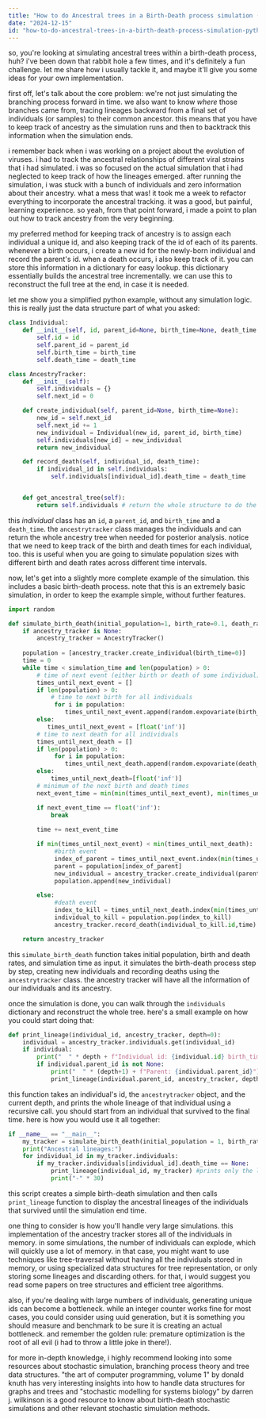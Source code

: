 ```yaml
---
title: "How to do Ancestral trees in a Birth-Death process simulation (python)?"
date: "2024-12-15"
id: "how-to-do-ancestral-trees-in-a-birth-death-process-simulation-python"
---
```


so, you're looking at simulating ancestral trees within a birth-death process, huh? i've been down that rabbit hole a few times, and it's definitely a fun challenge. let me share how i usually tackle it, and maybe it'll give you some ideas for your own implementation.

first off, let's talk about the core problem: we're not just simulating the branching process forward in time. we also want to know *where* those branches came from, tracing lineages backward from a final set of individuals (or samples) to their common ancestor. this means that you have to keep track of ancestry as the simulation runs and then to backtrack this information when the simulation ends.

i remember back when i was working on a project about the evolution of viruses. i had to track the ancestral relationships of different viral strains that i had simulated. i was so focused on the actual simulation that i had neglected to keep track of how the lineages emerged. after running the simulation, i was stuck with a bunch of individuals and zero information about their ancestry. what a mess that was! it took me a week to refactor everything to incorporate the ancestral tracking. it was a good, but painful, learning experience. so yeah, from that point forward, i made a point to plan out how to track ancestry from the very beginning.

my preferred method for keeping track of ancestry is to assign each individual a unique id, and also keeping track of the id of each of its parents. whenever a birth occurs, i create a new id for the newly-born individual and record the parent's id. when a death occurs, i also keep track of it. you can store this information in a dictionary for easy lookup. this dictionary essentially builds the ancestral tree incrementally. we can use this to reconstruct the full tree at the end, in case it is needed.

let me show you a simplified python example, without any simulation logic. this is really just the data structure part of what you asked:

```python
class Individual:
    def __init__(self, id, parent_id=None, birth_time=None, death_time = None):
        self.id = id
        self.parent_id = parent_id
        self.birth_time = birth_time
        self.death_time = death_time

class AncestryTracker:
    def __init__(self):
        self.individuals = {}
        self.next_id = 0

    def create_individual(self, parent_id=None, birth_time=None):
        new_id = self.next_id
        self.next_id += 1
        new_individual = Individual(new_id, parent_id, birth_time)
        self.individuals[new_id] = new_individual
        return new_individual

    def record_death(self, individual_id, death_time):
        if individual_id in self.individuals:
            self.individuals[individual_id].death_time = death_time


    def get_ancestral_tree(self):
        return self.individuals # return the whole structure to do the analysis later

```
this *individual* class has an `id`, a `parent_id`, and `birth_time` and a `death_time`. the `ancestrytracker` class manages the individuals and can return the whole ancestry tree when needed for posterior analysis. notice that we need to keep track of the birth and death times for each individual, too. this is useful when you are going to simulate population sizes with different birth and death rates across different time intervals. 

now, let's get into a slightly more complete example of the simulation. this includes a basic birth-death process. note that this is an extremely basic simulation, in order to keep the example simple, without further features.

```python
import random

def simulate_birth_death(initial_population=1, birth_rate=0.1, death_rate=0.05, simulation_time=10, ancestry_tracker=None):
    if ancestry_tracker is None:
        ancestry_tracker = AncestryTracker()
    
    population = [ancestry_tracker.create_individual(birth_time=0)]
    time = 0
    while time < simulation_time and len(population) > 0:
        # time of next event (either birth or death of some individual)
        times_until_next_event = []
        if len(population) > 0:
            # time to next birth for all individuals
             for i in population:
                times_until_next_event.append(random.expovariate(birth_rate))
        else:
           times_until_next_event = [float('inf')]
        # time to next death for all individuals
        times_until_next_death = []
        if len(population) > 0:
             for i in population:
                times_until_next_death.append(random.expovariate(death_rate))
        else:
            times_until_next_death=[float('inf')]
        # minimum of the next birth and death times
        next_event_time = min(min(times_until_next_event), min(times_until_next_death))

        if next_event_time == float('inf'):
            break
        
        time += next_event_time

        if min(times_until_next_event) < min(times_until_next_death):
             #birth event
             index_of_parent = times_until_next_event.index(min(times_until_next_event))
             parent = population[index_of_parent]
             new_individual = ancestry_tracker.create_individual(parent_id=parent.id, birth_time=time)
             population.append(new_individual)

        else:
             #death event
             index_to_kill = times_until_next_death.index(min(times_until_next_death))
             individual_to_kill = population.pop(index_to_kill)
             ancestry_tracker.record_death(individual_to_kill.id,time)

    return ancestry_tracker

```

this `simulate_birth_death` function takes initial population, birth and death rates, and simulation time as input. it simulates the birth-death process step by step, creating new individuals and recording deaths using the `ancestrytracker` class. the ancestry tracker will have all the information of our individuals and its ancestry.

once the simulation is done, you can walk through the `individuals` dictionary and reconstruct the whole tree. here's a small example on how you could start doing that:

```python
def print_lineage(individual_id, ancestry_tracker, depth=0):
    individual = ancestry_tracker.individuals.get(individual_id)
    if individual:
        print("  " * depth + f"Individual id: {individual.id} birth_time: {individual.birth_time} death_time: {individual.death_time}")
        if individual.parent_id is not None:
            print("  " * (depth+1) + f"Parent: {individual.parent_id}")
            print_lineage(individual.parent_id, ancestry_tracker, depth+2) #recursive call
```

this function takes an individual's id, the `ancestrytracker` object, and the current depth, and prints the whole lineage of that individual using a recursive call. you should start from an individual that survived to the final time. here is how you would use it all together:

```python
if __name__ == "__main__":
    my_tracker = simulate_birth_death(initial_population = 1, birth_rate=0.4, death_rate=0.1, simulation_time=5)
    print("Ancestral lineages:")
    for individual_id in my_tracker.individuals:
        if my_tracker.individuals[individual_id].death_time == None:
            print_lineage(individual_id, my_tracker) #prints only the lineages of the individuals alive at the final time.
            print("-" * 30)
```

this script creates a simple birth-death simulation and then calls `print_lineage` function to display the ancestral lineages of the individuals that survived until the simulation end time.

one thing to consider is how you'll handle very large simulations. this implementation of the ancestry tracker stores all of the individuals in memory. in some simulations, the number of individuals can explode, which will quickly use a lot of memory. in that case, you might want to use techniques like tree-traversal without having all the individuals stored in memory, or using specialized data structures for tree representation, or only storing some lineages and discarding others. for that, i would suggest you read some papers on tree structures and efficient tree algorithms.

also, if you're dealing with large numbers of individuals, generating unique ids can become a bottleneck. while an integer counter works fine for most cases, you could consider using uuid generation, but it is something you should measure and benchmark to be sure it is creating an actual bottleneck. and remember the golden rule: premature optimization is the root of all evil (i had to throw a little joke in there!).

for more in-depth knowledge, i highly recommend looking into some resources about stochastic simulation, branching process theory and tree data structures. "the art of computer programming, volume 1" by donald knuth has very interesting insights into how to handle data structures for graphs and trees and "stochastic modelling for systems biology" by darren j. wilkinson is a good resource to know about birth-death stochastic simulations and other relevant stochastic simulation methods.
